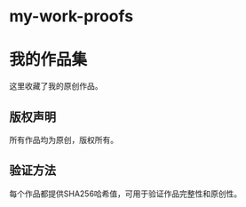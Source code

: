 # my-work-proofs
# 我的作品集

这里收藏了我的原创作品。

## 版权声明
所有作品均为原创，版权所有。

## 验证方法
每个作品都提供SHA256哈希值，可用于验证作品完整性和原创性。
